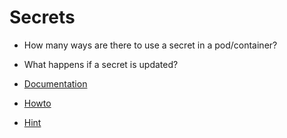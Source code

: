 # Secrets

* How many ways are there to use a secret in a pod/container?
* What happens if a secret is updated?

* [Documentation](https://kubernetes.io/docs/concepts/configuration/secret/)
* [Howto](https://kubernetes.io/docs/tasks/inject-data-application/distribute-credentials-secure/#create-a-pod-that-has-access-to-the-secret-data-through-a-volume)
* [Hint](https://kubernetes.io/docs/concepts/configuration/secret/#using-secrets-as-files-from-a-pod)
